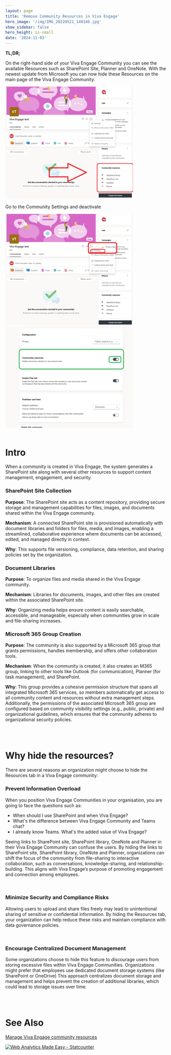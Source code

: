 ```yaml
---
layout: page
title: 'Remove Community Resources in Viva Engage'
hero_image: '/img/IMG_20220521_140146.jpg'
show_sidebar: false
hero_height: is-small
date: '2024-11-03'
---
```


**TL;DR;**

On the right-hand side of your Viva Engage Community you can see the available Resources such as SharePoint Site, Planner and OneNote. With the newest update from Microsoft you can now hide these Resources on the main page of the Viva Engage Community.


<img src="/articles/images/removeresources2.png" width="400">


<br/>

Go to the Community Settings and deactivate


<img src="/articles/images/removeresources3.png" width="400">



<img src="/articles/images/removeresources.png" width="400">


<br/>
<br/>

# Intro 


When a community is created in Viva Engage, the system generates a SharePoint site along with several other resources to support content management, engagement, and security. 

### SharePoint Site Collection

**Purpose**: The SharePoint site acts as a content repository, providing secure storage and management capabilities for files, images, and documents shared within the Viva Engage community.

**Mechanism**: A connected SharePoint site is provisioned automatically with document libraries and folders for files, media, and images, enabling a streamlined, collaborative experience where documents can be accessed, edited, and managed directly in context.

**Why**: This supports file versioning, compliance, data retention, and sharing policies set by the organization.

### Document Libraries

**Purpose**: To organize files and media shared in the Viva Engage community.

**Mechanism**: Libraries for documents, images, and other files are created within the associated SharePoint site.

**Why**: Organizing media helps ensure content is easily searchable, accessible, and manageable, especially when communities grow in scale and file-sharing increases.

### Microsoft 365 Group Creation

**Purpose**: The community is also supported by a Microsoft 365 group that grants permissions, handles membership, and offers other collaboration tools.

**Mechanism**: When the community is created, it also creates an M365 group, linking to other tools like Outlook (for communication), Planner (for task management), and SharePoint.

**Why**: This group provides a cohesive permission structure that spans all integrated Microsoft 365 services, so members automatically get access to all community content and resources without extra management steps. Additionally, the permissions of the  associated Microsoft 365 group are configured based on community visibility settings (e.g., public, private) and organizational guidelines, which ensures that the community adheres to organizational security policies.



<br/>

<br/>

# Why hide the resources?

There are several reasons an organization might choose to hide the Resources tab in a Viva Engage community:

### Prevent Information Overload

When you position Viva Engage Communities in your organisation, you are going to face the questions such as:

* When should I use SharePoint and when Viva Engage?
* What's the difference between Viva Engage Community and Teams chat?
* I already know Teams. What's the added value of Viva Engage?

Seeing links to SharePoint site, SharePoint library, OneNote and Planner in their Viva Engage Community can confuse the users. By hiding the links to SharePoint site, SharePoint library, OneNote and Planner, organizations can shift the focus of the community from file-sharing to interactive collaboration, such as conversations, knowledge-sharing, and relationship-building. This aligns with Viva Engage’s purpose of promoting engagement and connection among employees.

<br/>

### Minimize Security and Compliance Risks

Allowing users to upload and share files freely may lead to unintentional sharing of sensitive or confidential information. By hiding the Resources tab, your organization can help reduce these risks and maintain compliance with data governance policies.

<br/>

### Encourage Centralized Document Management 

Some organizations choose to hide this feature to discourage users from storing excessive files within Viva Engage Communities. Organizations might prefer that employees use dedicated document storage systems (like SharePoint or OneDrive) This approach centralizes document storage and management and helps prevent the creation of additional libraries, which could lead to storage issues over time.


<br/><br/>

# See Also

[Manage Viva Engage community resources](https://support.microsoft.com/en-us/topic/manage-viva-engage-community-resources-08fc99bf-c36c-425b-9a98-079e62510135#:~:text=Click%20on%20the%20three%2Ddot,switch%20off%20the%20corresponding%20toggle.)




<!-- Default Statcounter code for VE remove resources
https://powershellscripts.github.io/articles/en/Viva/removeresources/
-->
<script type="text/javascript">
var sc_project=13059189; 
var sc_invisible=1; 
var sc_security="1a9ffc8b"; 
var sc_client_storage="disabled"; 
</script>
<script type="text/javascript"
src="https://www.statcounter.com/counter/counter.js"
async></script>
<noscript><div class="statcounter"><a title="Web Analytics
Made Easy - Statcounter" href="https://statcounter.com/"
target="_blank"><img class="statcounter"
src="https://c.statcounter.com/13059189/0/1a9ffc8b/1/"
alt="Web Analytics Made Easy - Statcounter"
referrerPolicy="no-referrer-when-downgrade"></a></div></noscript>
<!-- End of Statcounter Code -->